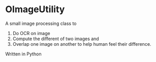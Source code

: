 # OImageUtility
A small image processing class to 
  1. Do OCR on image
  2. Compute the different of two images and 
  3. Overlap one image on another to help human feel their difference.

Written in Python
